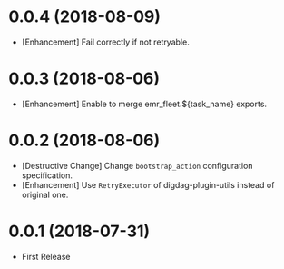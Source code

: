 0.0.4 (2018-08-09)
==================

* [Enhancement] Fail correctly if not retryable.

0.0.3 (2018-08-06)
==================

* [Enhancement] Enable to merge emr_fleet.${task_name} exports.

0.0.2 (2018-08-06)
==================

* [Destructive Change] Change `bootstrap_action` configuration specification.
* [Enhancement] Use `RetryExecutor` of digdag-plugin-utils instead of original one.


0.0.1 (2018-07-31)
==================

* First Release
